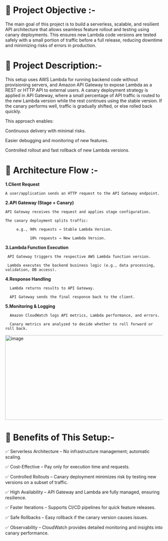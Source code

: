 📌 Project Objective :-
=
The main goal of this project is to build a serverless, scalable, and resilient API architecture that allows seamless feature rollout and testing using canary deployments. This ensures new Lambda code versions are tested safely with a small portion of traffic before a full release, reducing downtime and minimizing risks of errors in production.

📌 Project Description:-
=
This setup uses AWS Lambda for running backend code without provisioning servers, and Amazon API Gateway to expose Lambda as a REST or HTTP API to external users.
A canary deployment strategy is applied in API Gateway, where a small percentage of API traffic is routed to the new Lambda version while the rest continues using the stable version. If the canary performs well, traffic is gradually shifted, or else rolled back quickly.

This approach enables:

Continuous delivery with minimal risks.

Easier debugging and monitoring of new features.

Controlled rollout and fast rollback of new Lambda versions.

📌 Architecture Flow :-
=
**1.Client Request**

    A user/application sends an HTTP request to the API Gateway endpoint.

**2.API Gateway (Stage + Canary)**

    API Gateway receives the request and applies stage configuration.

    The canary deployment splits traffic:

         e.g., 90% requests → Stable Lambda Version.

               10% requests → New Lambda Version.

**3.Lambda Function Execution**

     API Gateway triggers the respective AWS Lambda function version.

     Lambda executes the backend business logic (e.g., data processing, validation, DB access).

**4.Response Handling**

      Lambda returns results to API Gateway.

      API Gateway sends the final response back to the client.

**5.Monitoring & Logging**

      Amazon CloudWatch logs API metrics, Lambda performance, and errors.

      Canary metrics are analyzed to decide whether to roll forward or roll back.

<img width="717" height="271" alt="image" src="https://github.com/user-attachments/assets/05344b67-e533-4cbe-ad09-5a214c67306f" />



📌 Benefits of This Setup:-
=
✅ Serverless Architecture – No infrastructure management; automatic scaling.

✅ Cost-Effective – Pay only for execution time and requests.

✅ Controlled Rollouts – Canary deployment minimizes risk by testing new versions on a subset of traffic.

✅ High Availability – API Gateway and Lambda are fully managed, ensuring resilience.

✅ Faster Iterations – Supports CI/CD pipelines for quick feature releases.

✅ Safe Rollbacks – Easy rollback if the canary version causes issues.

✅ Observability – CloudWatch provides detailed monitoring and insights into canary performance.
